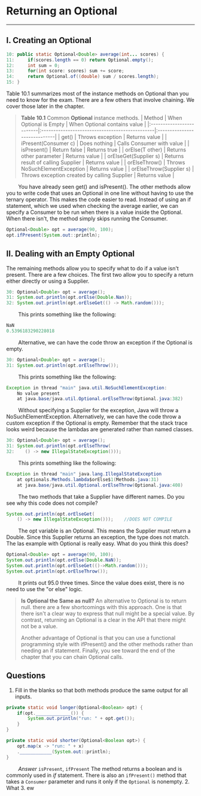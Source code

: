 # Returning an Optional
-----------------------

## I. Creating an Optional
```java
10: public static Optional<Double> average(int... scores) {
11:     if(scores.length == 0) return Optional.empty();
12:     int sum = 0;
13:     for(int score: scores) sum += score;
14:     return Optional.of((double) sum / scores.length);
15: }
```
Table 10.1 summarizes most of the instance methods on Optional than you need to know for the exam. There are a few 
others that involve chaining. We cover those later in the chapter.
> __Table 10.1__ Common __Optional__ instance methods.
> | Method                   | When Optional is Empty                         | When Optional contains value |
> |:-------------------------|:-----------------------------------------------|:-----------------------------|
> | get()                    | Throws exception                               | Returns value                |
> | iPresent(Consumer c)     | Does nothing                                   | Calls Consumer with value    |
> | isPresent()              | Return false                                   | Returns true                 |
> | orElse(T other)          | Returns other parameter                        | Returns value                |
> | orElseGet(Supplier s)    | Returns result of calling Supplier             | Returns value                |
> | orElseThrow()            | Throws NoSuchElementException                  | Returns value                |
> | orElseThrow(Supplier s)  | Throws exception created by calling Supplier   | Returns value                |
>

&emsp;&emsp;
You have already seen get() and isPresent(). The other methods allow you to write code that uses an Optional in one 
line without having to use the ternary operator. This makes the code easier to read. Instead of using an if 
statement, which we used when checking the average earlier, we can specify a Consumer to be run when there is a 
value inside the Optional. When there isn't, the method simply skips running the Consumer.
```java
Optional<Double> opt = average(90, 100);
opt.ifPresent(System.out::println);
```
## II. Dealing with an Empty Optional
The remaining methods allow you to specify what to do if a value isn't present. There are a few choices. The first two 
allow you to specify a return either directly or using a Supplier.
```java
30: Optional<Double> opt = average();
31: System.out.println(opt.orElse(Double.Nan));
32: System.out.println(opt.orElseGet(() -> Math.random()));
```
&emsp;&emsp;
This prints something like the following:
```java
NaN
0.5396183290228018
```

&emsp;&emsp;
Alternative, we can have the code throw an exception if the Optional is empty.
```java
30: Optional<Double> opt = average();
31: System.out.println(opt.orElseThrow());
```
&emsp;&emsp;
This prints something like the following:
```java
Exception in thread "main" java.util.NoSuchElementException:
    No value present
    at java.base/java.util.Optional.orElseThrow(Optional.java:382)
```
&emsp;&emsp;
Without specifying a Supplier for the exception, Java will throw a NoSuchElementException. Alternatively, we can have 
the code throw a custom exception if the Optional is empty. Remember that the stack trace looks weird because the 
lambdas are generated rather than named classes.
```java
30: Optional<Double> opt = average();
31: System.out.println(opt.orElseThrow(
32:    () -> new IllegalStateException()));
```
&emsp;&emsp;
This prints something like the following:
```java
Exception in thread "main" java.lang.IllegalStateException
    at optionals.Methods.lambda$orElse$1(Methods.java:31)
    at java.base/java.util.Optional.orElseThrow(Optional.java:408)
```

&emsp;&emsp;
The two methods that take a Supplier have different names. Do you see why this code does not compile?
```java
System.out.println(opt.orElseGet(
    () -> new IllegalStateException()));    //DOES NOT COMPILE
```
&emsp;&emsp;
The opt variable is an Optional. This means the Supplier must return a Double. Since this Supplier returns an 
exception, the type does not match.
The las example with Optional is really easy. What do you think this does?
```java
Optional<Double> opt = average(90, 100);
System.out.println(opt.orElse(Double.NaN));
System.out.println(opt.orElseGet(()->Math.random()));
System.out.println(opt.orElseThrow());
```
&emsp;&emsp;
It prints out 95.0 three times. Since the value does exist, there is no need to use the "or else" logic.

> __Is Optional the Same as null?__
> An alternative to Optional is to return null. there are a few shortcomings with this approach. One is that there 
> isn't a clear way to express that null might be a special value. By contrast, returning an Optional is a clear in the 
> API that there might not be a value.
> 
> Another advantage of Optional is that you can use a functional programming style with ifPresent() and the other 
> methods rather than needing an if statement. Finally, you see toward the end of the chapter that you can chain 
> Optional calls.

## Questions
1. Fill in the blanks so that both methods produce the same output for all inputs.
```java
private static void longer(Optional<Boolean> opt) {
    if(opt._____________()) {
        System.out.println("run: " + opt.get());
    }    
}

private static void shorter(Optional<Boolean opt>) {
    opt.map(x -> "run: " + x)
    .____________(System.out::println);
}
```
&emsp;&emsp;
_Answer_
`isPresent`, `ifPresent`
The method returns a boolean and is commonly used in _if_ statement. There is also an `ifPresent()` method that takes a 
`Consumer` parameter and runs it only if the `Optional` is nonempty.
2. What
3. ew